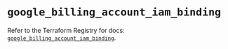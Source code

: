 # `google_billing_account_iam_binding`

Refer to the Terraform Registry for docs: [`google_billing_account_iam_binding`](https://registry.terraform.io/providers/hashicorp/google-beta/6.12.0/docs/resources/google_billing_account_iam_binding).

